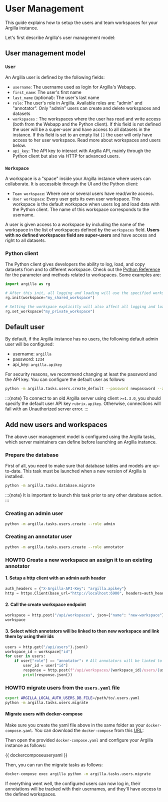 # User Management

This guide explains how to setup the users and team workspaces for your Argilla instance.

Let's first describe Argilla's user management model:

## User management model

### `User`

An Argilla user is defined by the following fields:

- `username`: The username used as login for Argilla's Webapp.
- `first_name`: The user's first name
- `last_name` (optional): The user's last name
- `role`: The user's role in Argilla. Available roles are: "admin" and "annotator". Only "admin" users can create and delete workspaces and datasets
- `workspaces` : The workspaces where the user has read and write access (both from the Webapp and the Python client). If this field is not defined the user will be a super-user and have access to all datasets in the instance. If this field is set to an empty list `[]` the user will only have access to her user workspace. Read more about workspaces and users below.
- `api_key`: The API key to interact with Argilla API, mainly through the Python client but also via HTTP for advanced users.

### `Workspace`

A workspace is a "space" inside your Argilla instance where users can collaborate. It is accessible through the UI and the Python client:

- `Team workspace`: Where one or several users have read/write access.
- `User workspace`: Every user gets its own user workspace. This workspace is the default workspace when users log and load data with the Python client. The name of this workspace corresponds to the username.

A user is given access to a workspace by including the name of the workspace in the list of workspaces defined by the `workspaces` field. **Users with no defined workspaces field are super-users** and have access and right to all datasets.


### Python client

The Python client gives developers the ability to log, load, and copy datasets from and to different workspace. Check out the [Python Reference](../reference/python/python_client.rst) for the parameter and methods related to workspaces.
Some examples are:

```python
import argilla as rg

# After this init, all logging and loading will use the specified workspace
rg.init(workspace="my_shared_workspace")

# Setting the workspace explicitly will also affect all logging and loading
rg.set_workspace("my_private_workspace")
```

## Default user

By default, if the Argilla instance has no users, the following default admin user will be configured:

- username: `argilla`
- password: `1234`
- api_key: `argilla.apikey`

For security reasons, we recommend changing at least the password and the API key. You can configure
the default user as follows:

```bash
python -m argilla.tasks.users.create_default --password newpassword --api-key new-api-key
```


:::{note}
To connect to an old Argilla server using client `>=1.3.0`, you should specify the default user API key `rubrix.apikey`.
Otherwise, connections will fail with an Unauthorized server error.
:::

## Add new users and workspaces

The above user management model is configured using the Argilla tasks, which server maintainers can define before launching an Argilla instance.

### Prepare the database
First of all, you need to make sure that database tables and models are up-to-date. This task must be launched when a new version of Argilla is installed.

```bash
python -m argilla.tasks.database.migrate
```

:::{note}
It is important to launch this task prior to any other database action.
:::


### Creating an admin user
```bash
python -m argilla.tasks.users.create --role admin
```

### Creating an annotator user
```bash
python -m argilla.tasks.users.create --role annotator
```

### HOWTO Create a new workspace an assign it to an existing annotator

#### 1. Setup a http client with an admin auth header

```python
auth_headers = {"X-Argilla-API-Key": "argilla.apikey"}
http = httpx.Client(base_url="http://localhost:6900", headers=auth_headers)
```

#### 2. Call the create workspace endpoint

```python
workspace = http.post("/api/workspaces", json={"name": "new-workspace"}).json()
workspace
```

#### 3. Select which annotators will be linked to then new workspace and link them by using their ids
```python
users = http.get("/api/users").json()
workspace_id = workspace["id"]
for user in users:
	if user["role"] == "annotator": # All annotators will be linked to the new workspace
		user_id = user["id"]
		response = http.post(f"/api/workspaces/{workspace_id}/users/{user_id}")
		print(response.json())
```


### HOWTO migrate users from the `users.yaml` file

```bash
export ARGILLA_LOCAL_AUTH_USERS_DB_FILE=/path/to/.users.yaml
python -m argilla.tasks.users.migrate
```

#### Migrate users with docker-compose

Make sure you create the yaml file above in the same folder as your `docker-compose.yaml`. You can download the `docker-compose` from this [URL](https://raw.githubusercontent.com/argilla-io/argilla/main/docker-compose.yaml):

Then open the provided ``docker-compose.yaml`` and configure your Argilla instance as follows:

{{ dockercomposeuseryaml }}

Then, you can run the migrate tasks as follows:

```bash
docker-compose exec argilla python -m argilla.tasks.users.migrate
```

If everything went well, the configured users can now log in, their annotations will be tracked with their usernames, and they'll have access to the defined workspaces.